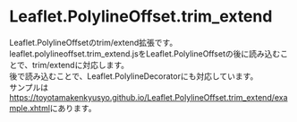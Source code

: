 # Leaflet.PolylineOffset.trim_extend

Leaflet.PolylineOffsetのtrim/extend拡張です。  
leaflet.polylineoffset.trim_extend.jsをLeaflet.PolylineOffsetの後に読み込むことで、trim/extendに対応します。  
後で読み込むことで、Leaflet.PolylineDecoratorにも対応しています。  
サンプルは<a href="https://toyotamakenkyusyo.github.io/Leaflet.PolylineOffset.trim_extend/example.xhtml">https://toyotamakenkyusyo.github.io/Leaflet.PolylineOffset.trim_extend/example.xhtml</a>にあります。  
